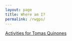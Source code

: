 ```yaml
---
layout: page
title: Where am I?
permalink: /rwgps/
---
```


<a class="rwgps-widget" href="https://ridewithgps.com/users/45898" data-rwgps-user-id="45898" data-rwgps-activities-count="1" data-rwgps-include="week month year">Activities for Tomas Quinones</a>
<script>
(function(d,s) { 
  if(!d.getElementById('rwgps-sdk')) {
    var el = d.getElementsByTagName(s)[0],
        js = d.createElement(s);
    js.id = 'rwgps-sdk';
    js.src = "//ridewithgps.com/javascripts/sdk.js?1517195268902";
    el.parentNode.insertBefore(js, el);
  }
})(document, 'script');
</script>
